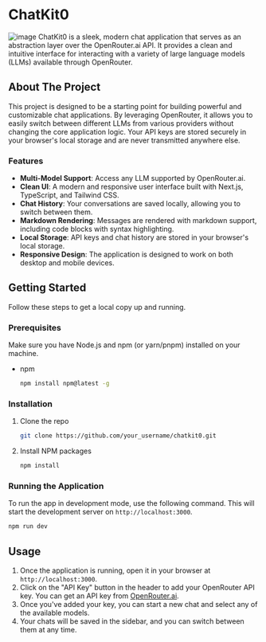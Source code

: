 # ChatKit0
![image](https://github.com/user-attachments/assets/f0a5c460-0b78-4185-9468-b34256b15269)
ChatKit0 is a sleek, modern chat application that serves as an abstraction layer over the OpenRouter.ai API. It provides a clean and intuitive interface for interacting with a variety of large language models (LLMs) available through OpenRouter.

## About The Project

This project is designed to be a starting point for building powerful and customizable chat applications. By leveraging OpenRouter, it allows you to easily switch between different LLMs from various providers without changing the core application logic. Your API keys are stored securely in your browser's local storage and are never transmitted anywhere else.

### Features

- **Multi-Model Support**: Access any LLM supported by OpenRouter.ai.
- **Clean UI**: A modern and responsive user interface built with Next.js, TypeScript, and Tailwind CSS.
- **Chat History**: Your conversations are saved locally, allowing you to switch between them.
- **Markdown Rendering**: Messages are rendered with markdown support, including code blocks with syntax highlighting.
- **Local Storage**: API keys and chat history are stored in your browser's local storage.
- **Responsive Design**: The application is designed to work on both desktop and mobile devices.

## Getting Started

Follow these steps to get a local copy up and running.

### Prerequisites

Make sure you have Node.js and npm (or yarn/pnpm) installed on your machine.

- npm
  ```sh
  npm install npm@latest -g
  ```

### Installation

1.  Clone the repo
    ```sh
    git clone https://github.com/your_username/chatkit0.git
    ```
2.  Install NPM packages
    ```sh
    npm install
    ```

### Running the Application

To run the app in development mode, use the following command. This will start the development server on `http://localhost:3000`.

```sh
npm run dev
```

## Usage

1.  Once the application is running, open it in your browser at `http://localhost:3000`.
2.  Click on the "API Key" button in the header to add your OpenRouter API key. You can get an API key from [OpenRouter.ai](https://openrouter.ai/).
3.  Once you've added your key, you can start a new chat and select any of the available models.
4.  Your chats will be saved in the sidebar, and you can switch between them at any time.
